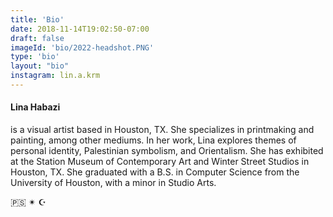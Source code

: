 ```yaml
---
title: 'Bio'
date: 2018-11-14T19:02:50-07:00
draft: false
imageId: 'bio/2022-headshot.PNG'
type: 'bio'
layout: "bio"
instagram: lin.a.krm
---
```


#### Lina Habazi
is a visual artist based in Houston, TX. She specializes in printmaking and painting, among other mediums. In her work, Lina explores themes of personal identity, Palestinian symbolism, and Orientalism. She has exhibited at the Station Museum of Contemporary Art and Winter Street Studios in Houston, TX. She graduated with a B.S. in Computer Science from the University of Houston, with a minor in Studio Arts.

🇵🇸 ✴ ☪